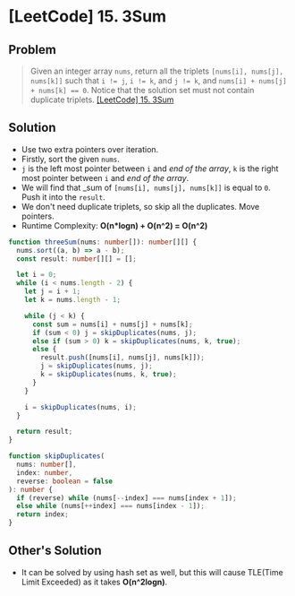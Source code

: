 # [LeetCode] 15. 3Sum

## Problem

> Given an integer array `nums`, return all the triplets `[nums[i], nums[j], nums[k]]` such that `i != j`, `i != k`, and `j != k`, and `nums[i] + nums[j] + nums[k] == 0`.
> Notice that the solution set must not contain duplicate triplets.
> [[LeetCode] 15. 3Sum](https://leetcode.com/problems/3sum/?envType=study-plan&id=data-structure-ii)

## Solution

- Use two extra pointers over iteration.
- Firstly, sort the given `nums`.
- `j` is the left most pointer between `i` and _end of the array_, `k` is the right most pointer between `i` and _end of the array_.
- We will find that \_sum of `[nums[i], nums[j], nums[k]]` is equal to `0`. Push it into the `result`.
- We don't need duplicate triplets, so skip all the duplicates. Move pointers.
- Runtime Complexity: **O(n\*logn) + O(n^2) = O(n^2)**

```typescript
function threeSum(nums: number[]): number[][] {
  nums.sort((a, b) => a - b);
  const result: number[][] = [];

  let i = 0;
  while (i < nums.length - 2) {
    let j = i + 1;
    let k = nums.length - 1;

    while (j < k) {
      const sum = nums[i] + nums[j] + nums[k];
      if (sum < 0) j = skipDuplicates(nums, j);
      else if (sum > 0) k = skipDuplicates(nums, k, true);
      else {
        result.push([nums[i], nums[j], nums[k]]);
        j = skipDuplicates(nums, j);
        k = skipDuplicates(nums, k, true);
      }
    }

    i = skipDuplicates(nums, i);
  }

  return result;
}

function skipDuplicates(
  nums: number[],
  index: number,
  reverse: boolean = false
): number {
  if (reverse) while (nums[--index] === nums[index + 1]);
  else while (nums[++index] === nums[index - 1]);
  return index;
}
```

## Other's Solution

- It can be solved by using hash set as well, but this will cause TLE(Time Limit Exceeded) as it takes **O(n^2logn)**.
